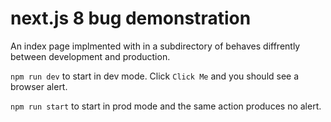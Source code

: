 # next.js 8 bug demonstration

An index page implmented with in a subdirectory of behaves diffrently between development and production.

`npm run dev` to start in dev mode. Click `Click Me` and you should see a browser alert.

`npm run start` to start in prod mode and the same action produces no alert.
